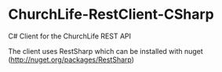 ChurchLife-RestClient-CSharp
============================

C# Client for the ChurchLife REST API

The client uses RestSharp which can be installed with nuget (http://nuget.org/packages/RestSharp)